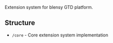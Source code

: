 Extension system for blensy GTD platform.

## Structure
- `/core` - Core extension system implementation

